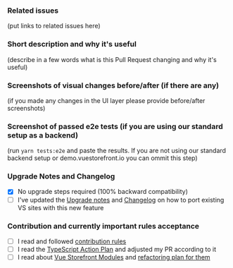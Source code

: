 ### Related issues

(put links to related issues here)

### Short description and why it's useful

(describe in a few words what is this Pull Request changing and why it's useful)

### Screenshots of visual changes before/after (if there are any)

(if you made any changes in the UI layer please provide before/after screenshots)

### Screenshot of passed e2e tests (if you are using our standard setup as a backend)

(run `yarn tests:e2e` and paste the results. If you are not using our standard backend setup or demo.vuestorefront.io you can ommit this step) 

### Upgrade Notes and Changelog

- [x] No upgrade steps required (100% backward compatibility)
- [ ] I've updated the [Upgrade notes](https://github.com/DivanteLtd/vue-storefront/blob/develop/doc/Upgrade%20notes.md) and [Changelog](https://github.com/DivanteLtd/vue-storefront/blob/develop/CHANGELOG.md) on how to port existing VS sites with this new feature

### Contribution and currently important rules acceptance

- [ ] I read and followed [contribution rules](https://github.com/DivanteLtd/vue-storefront/blob/master/CONTRIBUTING.md)
- [ ] I read the [TypeScript Action Plan](https://github.com/DivanteLtd/vue-storefront/blob/master/doc/TypeScript%20Action%20Plan.md) and adjusted my PR according to it
- [ ] I read about [Vue Storefront Modules](https://github.com/DivanteLtd/vue-storefront/blob/master/doc/api-modules/about-modules.md) and [refactoring plan for them](https://github.com/DivanteLtd/vue-storefront/blob/master/doc/api-modules/refactoring-to-modules.md)
